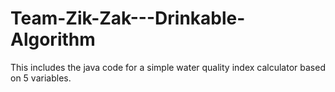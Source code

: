 # Team-Zik-Zak---Drinkable-Algorithm
This includes the java code for a simple water quality index calculator based on 5 variables.
